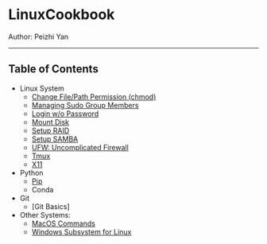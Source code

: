# LinuxCookbook

Author: Peizhi Yan

---

## Table of Contents

- Linux System
  - [Change File/Path Permission (chmod)](./content/chmod.md)
  - [Managing Sudo Group Members](./content/sudo.md)
  - [Login w/o Password](./content/no_passwd_login.md)
  - [Mount Disk](./content/mount_disk.md)
  - [Setup RAID](./content/setup_raid.md)
  - [Setup SAMBA](./content/samba.md)
  - [UFW: Uncomplicated Firewall](./content/ufw.md)
  - [Tmux](./content/tmux.md)
  - [X11](./content/x11.md)
- Python
  - [Pip](./content/pip.md)
  - Conda
- Git
  - [Git Basics] 
- Other Systems:
  - [MacOS Commands](./content/macos.md)
  - [Windows Subsystem for Linux](./content/WSL.md)




